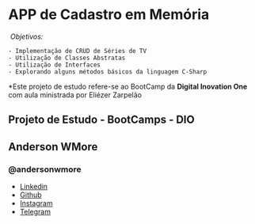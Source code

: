 # APP de Cadastro em Memória

​	*Objetivos:*

	- Implementação de CRUD de Séries de TV
	- Utilização de Classes Abstratas
	- Utilização de Interfaces
	- Explorando alguns métodos básicos da linguagem C-Sharp

*Este projeto de estudo refere-se ao BootCamp da **Digital Inovation One** com aula ministrada por Eliézer Zarpelão

## Projeto de Estudo - BootCamps - DIO

## Anderson WMore

### @andersonwmore

- [Linkedin](https://br.linkedin.com/in/andersonwmore)
- [Github](https://github.com/andersonwmore)
- [Instagram](https://instagram.com/andersonwmore)
- [Telegram](https://t.me/andersonwmore)
